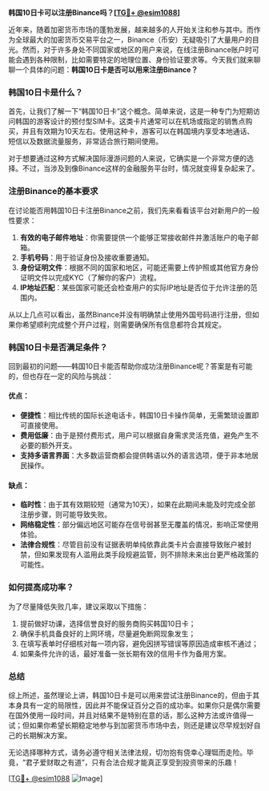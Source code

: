 **韩国10日卡可以注册Binance吗？[[TG💪+ @esim1088](https://t.me/s/esim1088)]**

近年来，随着加密货币市场的蓬勃发展，越来越多的人开始关注和参与其中。而作为全球最大的加密货币交易平台之一，Binance（币安）无疑吸引了大量用户的目光。然而，对于许多身处不同国家或地区的用户来说，在线注册Binance账户时可能会遇到各种限制，比如需要特定的地理位置、身份验证要求等。今天我们就来聊聊一个具体的问题：**韩国10日卡是否可以用来注册Binance？**

### 韩国10日卡是什么？

首先，让我们了解一下“韩国10日卡”这个概念。简单来说，这是一种专门为短期访问韩国的游客设计的预付型SIM卡。这类卡片通常可以在机场或指定的销售点购买，并且有效期为10天左右。使用这种卡，游客可以在韩国境内享受本地通话、短信以及数据流量服务，非常适合旅行期间使用。

对于想要通过这种方式解决国际漫游问题的人来说，它确实是一个非常方便的选择。不过，当涉及到像Binance这样的金融服务平台时，情况就变得复杂起来了。

### 注册Binance的基本要求

在讨论能否用韩国10日卡注册Binance之前，我们先来看看该平台对新用户的一般性要求：

1. **有效的电子邮件地址**：你需要提供一个能够正常接收邮件并激活账户的电子邮箱。
2. **手机号码**：用于验证身份及接收重要通知。
3. **身份证明文件**：根据不同的国家和地区，可能还需要上传护照或其他官方身份证明文件以完成KYC（了解你的客户）流程。
4. **IP地址匹配**：某些国家可能还会检查用户的实际IP地址是否位于允许注册的范围内。

从以上几点可以看出，虽然Binance并没有明确禁止使用外国号码进行注册，但如果你希望顺利完成整个开户过程，则需要确保所有信息都符合其规定。

### 韩国10日卡是否满足条件？

回到最初的问题——韩国10日卡能否帮助你成功注册Binance呢？答案是有可能的，但也存在一定的风险与挑战：

#### 优点：
- **便捷性**：相比传统的国际长途电话卡，韩国10日卡操作简单，无需繁琐设置即可直接使用。
- **费用低廉**：由于是预付费形式，用户可以根据自身需求灵活充值，避免产生不必要的额外开支。
- **支持多语言界面**：大多数运营商都会提供韩语以外的语言选项，便于非本地居民操作。

#### 缺点：
- **临时性**：由于其有效期较短（通常为10天），如果在此期间未能及时完成全部注册步骤，则可能导致失败。
- **网络稳定性**：部分偏远地区可能存在信号弱甚至无覆盖的情况，影响正常使用体验。
- **法律合规性**：尽管目前没有证据表明单纯依靠此类卡片会直接导致账户被封禁，但如果发现有人滥用此类手段规避监管，则不排除未来出台更严格政策的可能性。

### 如何提高成功率？

为了尽量降低失败几率，建议采取以下措施：

1. 提前做好功课，选择信誉良好的服务商购买韩国10日卡；
2. 确保手机具备良好的上网环境，尽量避免断网现象发生；
3. 在填写表单时仔细核对每一项内容，避免因拼写错误等原因造成审核不通过；
4. 如果条件允许的话，最好准备一张长期有效的信用卡作为备用方案。

### 总结

综上所述，虽然理论上讲，韩国10日卡是可以用来尝试注册Binance的，但由于其本身具有一定的局限性，因此并不能保证百分之百的成功率。如果你只是偶尔需要在国外使用一段时间，并且对结果不是特别在意的话，那么这种方法或许值得一试；但如果你希望长期稳定地参与到加密货币市场中去，则还是建议尽早规划好自己的长期解决方案。

无论选择哪种方式，请务必遵守相关法律法规，切勿抱有侥幸心理铤而走险。毕竟，“君子爱财取之有道”，只有合法合规才能真正享受到投资带来的乐趣！

[[TG💪+ @esim1088](https://t.me/s/esim1088) ![Image](https://i.postimg.cc/4NQfJmqS/Snipaste-2025-05-13-00-14-12.png)]